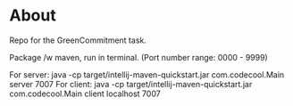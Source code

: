 # About

Repo for the GreenCommitment task.

Package /w maven, run in terminal. (Port number range: 0000 - 9999)

For server: java -cp target/intellij-maven-quickstart.jar com.codecool.Main server 7007
For client: java -cp target/intellij-maven-quickstart.jar com.codecool.Main client localhost 7007
